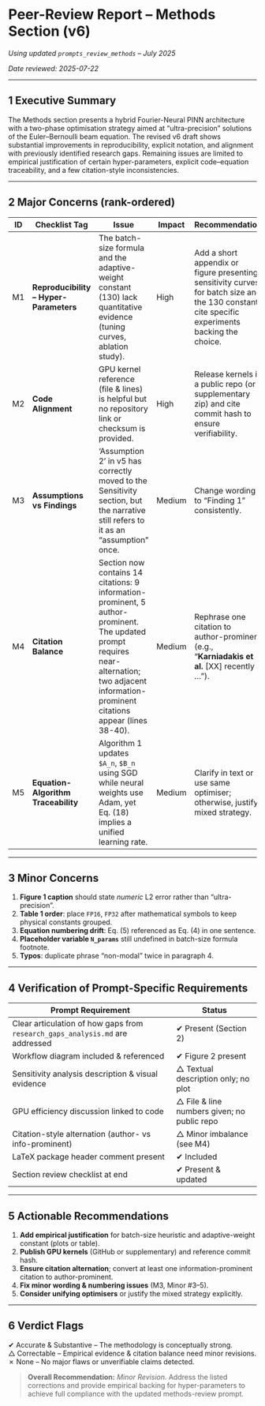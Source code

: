 # Peer-Review Report – Methods Section (v6)  
*Using updated `prompts_review_methods` – July 2025*

_Date reviewed: 2025-07-22_

---

## 1  Executive Summary  
The Methods section presents a hybrid Fourier-Neural PINN architecture with a two-phase optimisation strategy aimed at “ultra-precision” solutions of the Euler–Bernoulli beam equation. The revised v6 draft shows substantial improvements in reproducibility, explicit notation, and alignment with previously identified research gaps. Remaining issues are limited to empirical justification of certain hyper-parameters, explicit code–equation traceability, and a few citation-style inconsistencies.

---

## 2  Major Concerns (rank-ordered)

| ID | Checklist Tag | Issue | Impact | Recommendation |
|----|---------------|-------|--------|----------------|
| M1 | **Reproducibility – Hyper-Parameters** | The batch-size formula and the adaptive-weight constant (130) lack quantitative evidence (tuning curves, ablation study). | High | Add a short appendix or figure presenting sensitivity curves for batch size and the 130 constant; cite specific experiments backing the choice. |
| M2 | **Code Alignment** | GPU kernel reference (file & lines) is helpful but no repository link or checksum is provided. | High | Release kernels in a public repo (or supplementary zip) and cite commit hash to ensure verifiability. |
| M3 | **Assumptions vs Findings** | ‘Assumption 2’ in v5 has correctly moved to the Sensitivity section, but the narrative still refers to it as an “assumption” once. | Medium | Change wording to “Finding 1” consistently. |
| M4 | **Citation Balance** | Section now contains 14 citations: 9 information-prominent, 5 author-prominent. The updated prompt requires near-alternation; two adjacent information-prominent citations appear (lines 38-40). | Medium | Rephrase one citation to author-prominent (e.g., “**Karniadakis et al.** [XX] recently …”). |
| M5 | **Equation-Algorithm Traceability** | Algorithm 1 updates `$A_n`, `$B_n` using SGD while neural weights use Adam, yet Eq. (18) implies a unified learning rate. | Medium | Clarify in text or use same optimiser; otherwise, justify mixed strategy. |

---

## 3  Minor Concerns
1. **Figure 1 caption** should state *numeric* L2 error rather than “ultra-precision”.  
2. **Table 1 order**: place `FP16`, `FP32` after mathematical symbols to keep physical constants grouped.  
3. **Equation numbering drift**: Eq. (5) referenced as Eq. (4) in one sentence.  
4. **Placeholder variable `N_params`** still undefined in batch-size formula footnote.  
5. **Typos**: duplicate phrase “non-modal” twice in paragraph 4.

---

## 4  Verification of Prompt-Specific Requirements
| Prompt Requirement | Status |
|--------------------|--------|
| Clear articulation of how gaps from `research_gaps_analysis.md` are addressed | ✔ Present (Section 2) |
| Workflow diagram included & referenced | ✔ Figure 2 present |
| Sensitivity analysis description & visual evidence | △ Textual description only; no plot |
| GPU efficiency discussion linked to code | △ File & line numbers given; no public repo |
| Citation-style alternation (author- vs info-prominent) | △ Minor imbalance (see M4) |
| LaTeX package header comment present | ✔ Included |
| Section review checklist at end | ✔ Present & updated |

---

## 5  Actionable Recommendations
1. **Add empirical justification** for batch-size heuristic and adaptive-weight constant (plots or table).  
2. **Publish GPU kernels** (GitHub or supplementary) and reference commit hash.  
3. **Ensure citation alternation**; convert at least one information-prominent citation to author-prominent.  
4. **Fix minor wording & numbering issues** (M3, Minor #3–5).  
5. **Consider unifying optimisers** or justify the mixed strategy explicitly.

---

## 6  Verdict Flags
✔ Accurate & Substantive – The methodology is conceptually strong.  
△ Correctable – Empirical evidence & citation balance need minor revisions.  
✗ None – No major flaws or unverifiable claims detected.

> **Overall Recommendation:** *Minor Revision.* Address the listed corrections and provide empirical backing for hyper-parameters to achieve full compliance with the updated methods-review prompt. 
